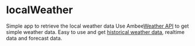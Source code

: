 # localWeather
Simple app to retrieve the local weather data
Use Ambee[Weather API](https://getambee.com/api/weather) to get simple weather data. Easy to use and get [historical weather data](https://www.getambee.com/historical-weather-data), realtime data and forecast data. 